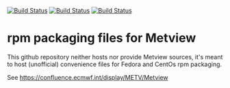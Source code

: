 [![Build Status](https://simc.arpae.it/moncic-ci/Metview-rpm/centos8.png)](https://simc.arpae.it/moncic-ci/Metview-rpm/)
[![Build Status](https://simc.arpae.it/moncic-ci/Metview-rpm/fedora34.png)](https://simc.arpae.it/moncic-ci/Metview-rpm/)
[![Build Status](https://copr.fedorainfracloud.org/coprs/simc/stable/package/Metview/status_image/last_build.png)](https://copr.fedorainfracloud.org/coprs/simc/stable/package/Metview/)

# rpm packaging files for Metview

This github repository neither hosts nor provide Metview sources, it's meant to
host (unofficial) convenience files for Fedora and CentOs rpm packaging.

See https://confluence.ecmwf.int/display/METV/Metview
